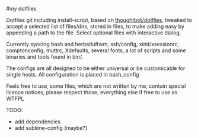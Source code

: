 #my dotfiles

Dotfiles git including install-script, based on [thoughtbot/dotfiles](https://github.com/thoughtbot/dotfiles), tweaked to accept a selected list of files/dirs, stored in files, to make adding easy by appending a path to the file.
Select optional files with interactive dialog.

Currently syncing bash and herbstluftwm, ssh/config, xinit/xsessionrc, comptonconfig, muttrc, Xdefaults, several fonts, a lot of scripts and some binaries and tools found in bin/. 

The configs are all designed to be either universal or be customicable for single hosts. All configuration is placed in bash_config

Feels free to use, some files, which are not written by me, contain special licence notices, please respect those, everything else if free to use as WTFPL

TODO:
* add dependencies
* add sublime-config (maybe?)
